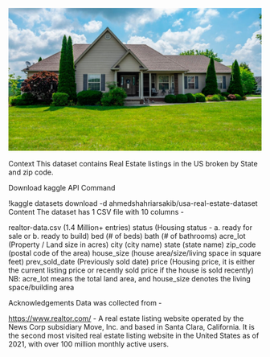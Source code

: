 ![](housing-market-2024.jpg)


Context
This dataset contains Real Estate listings in the US broken by State and zip code.

Download
kaggle API Command

!kaggle datasets download -d ahmedshahriarsakib/usa-real-estate-dataset
Content
The dataset has 1 CSV file with 10 columns -

realtor-data.csv (1.4 Million+ entries)
status (Housing status - a. ready for sale or b. ready to build)
bed (# of beds)
bath (# of bathrooms)
acre_lot (Property / Land size in acres)
city (city name)
state (state name)
zip_code (postal code of the area)
house_size (house area/size/living space in square feet)
prev_sold_date (Previously sold date)
price (Housing price, it is either the current listing price or recently sold price if the house is sold recently)
NB: acre_lot means the total land area, and house_size denotes the living space/building area

Acknowledgements
Data was collected from -

https://www.realtor.com/ - A real estate listing website operated by the News Corp subsidiary Move, Inc. and based in Santa Clara, California. It is the second most visited real estate listing website in the United States as of 2021, with over 100 million monthly active users.
